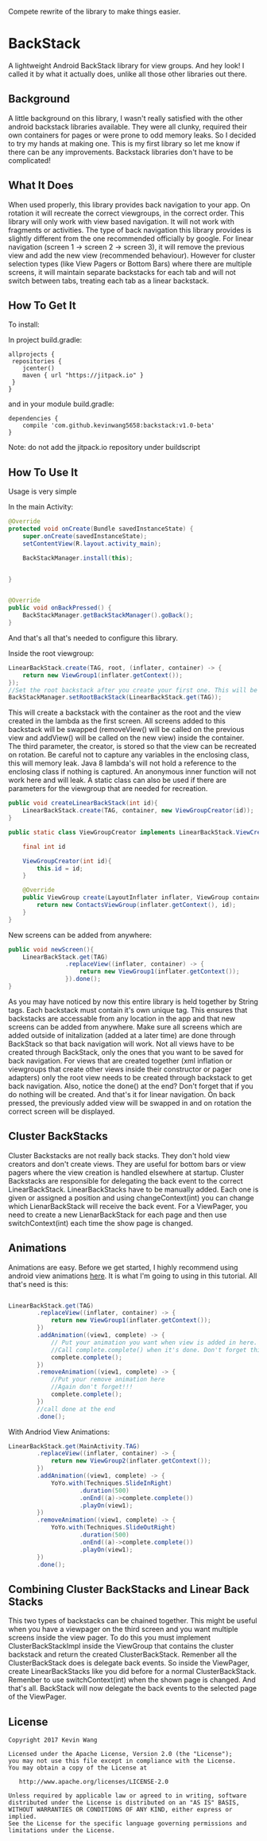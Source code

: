 Compete rewrite of the library to make things easier. 

# BackStack

A lightweight Android BackStack library for view groups.
And hey look! I called it by what it actually does, unlike all those other libraries out there.

## Background

A little background on this library, I wasn't really satisfied with the other android backstack libraries available.
They were all clunky, required their own containers for pages or were prone to odd memory leaks. So I decided to try
my hands at making one. This is my first library so let me know if there can be any improvements. Backstack libraries don't
have to be complicated!

## What It Does
When used properly, this library provides back navigation to your app. On rotation it will recreate the correct viewgroups, in the correct order. This library will only work with view based navigation. It will not work with fragments or activities. The type of back navigation this library provides is slightly different from the one recommended
officially by google. For linear navigation (screen 1 -> screen 2 -> screen 3), it will remove the previous view and add the
new view (recommended behaviour). However for cluster selection types (like View Pagers or Bottom Bars) where there are multiple screens, it will maintain separate backstacks for each tab and will not switch between tabs, treating each tab as a linear backstack.

## How To Get It

To install:

In project build.gradle:
~~~~
allprojects {
 repositories {
    jcenter()
    maven { url "https://jitpack.io" }
 }
}
~~~~

and in your module build.gradle:
~~~~
dependencies {
    compile 'com.github.kevinwang5658:backstack:v1.0-beta'
}
~~~~

Note: do not add the jitpack.io repository under buildscript

## How To Use It
Usage is very simple

In the main Activity:
~~~~Java
@Override
protected void onCreate(Bundle savedInstanceState) {
    super.onCreate(savedInstanceState);
    setContentView(R.layout.activity_main);

    BackStackManager.install(this);


}


@Override
public void onBackPressed() {
    BackStackManager.getBackStackManager().goBack();
}
~~~~

And that's all that's needed to configure this library.

Inside the root viewgroup:

~~~~Java
LinearBackStack.create(TAG, root, (inflater, container) -> {
    return new ViewGroup1(inflater.getContext());
});
//Set the root backstack after you create your first one. This will be the first to receive the back event
BackStackManager.setRootBackStack(LinearBackStack.get(TAG));
~~~~

This will create a backstack with the container as the root and the view created in the lambda as the first screen. All screens added to this backstack will be swapped (removeView() will be called on the previous view and addView() will be called on the new view) inside the container. The third parameter, the creator, is stored so that the view can be recreated on rotation. Be careful not to capture any variables in the enclosing class, this will memory leak. Java 8 lambda's will not hold a reference to the enclosing class if nothing is captured. An anonymous inner function will not work here and will leak. A static class can also be used if there are parameters for the viewgroup that are needed for recreation. 

~~~~Java
public void createLinearBackStack(int id){
    LinearBackStack.create(TAG, container, new ViewGroupCreator(id));
}

public static class ViewGroupCreator implements LinearBackStack.ViewCreator{

    final int id

    ViewGroupCreator(int id){
        this.id = id;
    }

    @Override
    public ViewGroup create(LayoutInflater inflater, ViewGroup container) {
        return new ContactsViewGroup(inflater.getContext(), id);
    }
}
~~~~

New screens can be added from anywhere:

~~~~Java
public void newScreen(){
    LinearBackStack.get(TAG)
                .replaceView((inflater, container) -> {
                    return new ViewGroup1(inflater.getContext());
                }).done();
}
~~~~

As you may have noticed by now this entire library is held together by String tags. Each backstack must contain it's own unique tag. This ensures that backstacks are accessable from any location in the app and that new screens can be added from anywhere. Make sure all screens which are added outside of initalization (added at a later time) are done through BackStack so that back navigation will work. Not all views have to be created through BackStack, only the ones that you want to be saved for back navigation. For views that are created together (xml inflation or viewgroups that create other views inside their constructor or pager adapters) only the root view needs to be created through backstack to get back navigation. Also, notice the done() at the end? Don't forget that if you do nothing will be created. And that's it for linear navigation. On back pressed, the previously added view will be swapped in and on rotation the correct screen will be displayed.

## Cluster BackStacks

Cluster Backstacks are not really back stacks. They don't hold view creators and don't create views. They are useful for bottom bars or view pagers where the view creation is handled elsewhere at startup. Cluster Backstacks are responsible for delegating the back event to the correct LinearBackStack. LinearBackStacks have to be manually added. Each one is given or assigned a position and using changeContext(int) you can change which LienarBackStack will receive the back event. For a ViewPager, you need to create a new LienarBackStack for each page and then use switchContext(int) each time the show page is changed. 

## Animations

Animations are easy. Before we get started, I highly recommend using android view animations [here](https://github.com/daimajia/AndroidViewAnimations). It is what I'm going to using in this tutorial. All that's need is this:

~~~~Java

LinearBackStack.get(TAG)
        .replaceView((inflater, container) -> {
            return new ViewGroup1(inflater.getContext());
        })
        .addAnimation((view1, complete) -> {
            // Put your animation you want when view is added in here.
            //Call complete.complete() when it's done. Don't forget this!!!!
            complete.complete();
        })
        .removeAnimation((view1, complete) -> {
            //Put your remove animation here
            //Again don't forget!!!
            complete.complete();
        })
        //call done at the end
        .done();
~~~~

With Andriod View Animations:

~~~~Java
LinearBackStack.get(MainActivity.TAG)
        .replaceView((inflater, container) -> {
            return new ViewGroup2(inflater.getContext());
        })
        .addAnimation((view1, complete) -> {
            YoYo.with(Techniques.SlideInRight)
                    .duration(500)
                    .onEnd((a)->complete.complete())
                    .playOn(view1);
        })
        .removeAnimation((view1, complete) -> {
            YoYo.with(Techniques.SlideOutRight)
                    .duration(500)
                    .onEnd((a)->complete.complete())
                    .playOn(view1);
        })
        .done();
~~~~

## Combining Cluster BackStacks and Linear Back Stacks

This two types of backstacks can be chained together. This might be useful when you have a viewpager on the third screen and you want multiple screens inside the view pager. To do this you must implement ClusterBackStackImpl inside the ViewGroup that contains the cluster backstack and return the created ClusterBackStack. Remenber all the ClusterBackStack does is delegate back events. So inside the ViewPager, create LinearBackStacks like you did before for a normal ClusterBackStack. Remenber to use switchContext(int) when the shown page is changed. And that's all. BackStack will now delegate the back events to the selected page of the ViewPager.  

## License

~~~~
Copyright 2017 Kevin Wang

Licensed under the Apache License, Version 2.0 (the "License");
you may not use this file except in compliance with the License.
You may obtain a copy of the License at

   http://www.apache.org/licenses/LICENSE-2.0

Unless required by applicable law or agreed to in writing, software
distributed under the License is distributed on an "AS IS" BASIS,
WITHOUT WARRANTIES OR CONDITIONS OF ANY KIND, either express or implied.
See the License for the specific language governing permissions and
limitations under the License.

~~~~









